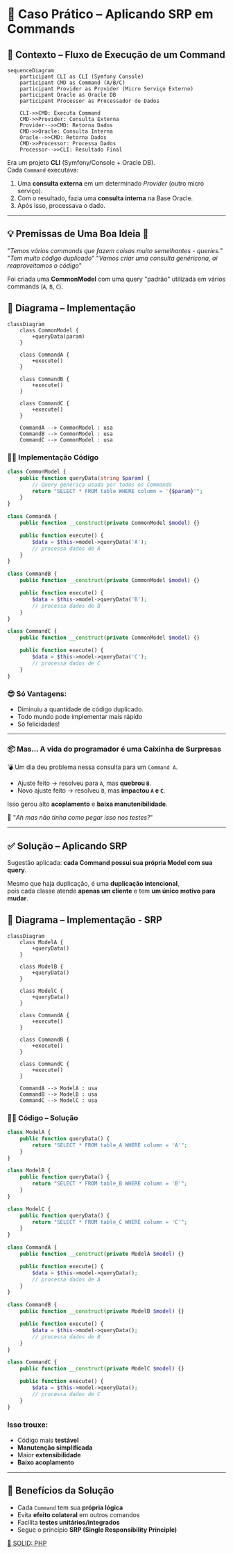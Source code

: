 # 🧪 Caso Prático – Aplicando SRP em Commands

## 📌 Contexto – Fluxo de Execução de um Command

```mermaid
sequenceDiagram
    participant CLI as CLI (Symfony Console)
    participant CMD as Command (A/B/C)
    participant Provider as Provider (Micro Serviço Externo)
    participant Oracle as Oracle DB
    participant Processor as Processador de Dados

    CLI->>CMD: Executa Command
    CMD->>Provider: Consulta Externa
    Provider-->>CMD: Retorna Dados
    CMD->>Oracle: Consulta Interna
    Oracle-->>CMD: Retorna Dados
    CMD->>Processor: Processa Dados
    Processor-->>CLI: Resultado Final
```
Era um projeto **CLI** (Symfony/Console + Oracle DB).  
Cada `Command` executava:
1. Uma **consulta externa** em um determinado *Provider* (outro micro serviço).  
2. Com o resultado, fazia uma **consulta interna** na Base Oracle.  
3. Após isso, processava o dado.  

---

## 💡 Premissas de Uma Boa Ideia 🤔
"*Temos vários commands que fazem coisas muito semelhantes - queries.*"
"*Tem muito código duplicado*"
"*Vamos criar uma consulta genéricona, ai reaproveitamos o código*"

Foi criada uma **CommonModel** com uma query "padrão" utilizada em vários commands (`A`, `B`, `C`). 

## 🔎 Diagrama – Implementação

```mermaid
classDiagram
    class CommonModel {
        +queryData(param)
    }

    class CommandA {
        +execute()
    }

    class CommandB {
        +execute()
    }

    class CommandC {
        +execute()
    }

    CommandA --> CommonModel : usa
    CommandB --> CommonModel : usa
    CommandC --> CommonModel : usa
```

### 🧑‍💻 Implementação Código
```php
class CommonModel {
    public function queryData(string $param) {
        // Query genérica usada por todos os Commands
        return "SELECT * FROM table WHERE column = '{$param}'";
    }
}

class CommandA {
    public function __construct(private CommonModel $model) {}

    public function execute() {
        $data = $this->model->queryData('A');
        // processa dados de A
    }
}

class CommandB {
    public function __construct(private CommonModel $model) {}

    public function execute() {
        $data = $this->model->queryData('B');
        // processa dados de B
    }
}

class CommandC {
    public function __construct(private CommonModel $model) {}

    public function execute() {
        $data = $this->model->queryData('C');
        // processa dados de C
    }
}
```
### 😎 Só Vantagens: 
- Diminuiu a quantidade de código duplicado.
- Todo mundo pode implementar mais rápido
- Só felicidades!


---


### 📦 Mas... A vida do programador é uma Caixinha de Surpresas 

💣 Um dia deu problema nessa consulta para um `Command A`.  
- Ajuste feito → resolveu para `A`, mas **quebrou `B`**.  
- Novo ajuste feito → resolveu `B`, mas **impactou `A` e `C`**.  

Isso gerou alto **acoplamento** e **baixa manutenibilidade**.

🦗 "*Ah mas não tinha como pegar isso nos testes?*"

---

## ✅ Solução – Aplicando SRP
Sugestão aplicada: **cada Command possui sua própria Model com sua query**.  

Mesmo que haja duplicação, é uma **duplicação intencional**,  
pois cada classe atende **apenas um cliente** e tem **um único motivo para mudar**.

## 🔎 Diagrama – Implementação - SRP
```mermaid
classDiagram
    class ModelA {
        +queryData()
    }

    class ModelB {
        +queryData()
    }

    class ModelC {
        +queryData()
    }

    class CommandA {
        +execute()
    }

    class CommandB {
        +execute()
    }

    class CommandC {
        +execute()
    }

    CommandA --> ModelA : usa
    CommandB --> ModelB : usa
    CommandC --> ModelC : usa
```

### 🧑‍💻 Código – Solução
```php
class ModelA {
    public function queryData() {
        return "SELECT * FROM table_A WHERE column = 'A'";
    }
}

class ModelB {
    public function queryData() {
        return "SELECT * FROM table_B WHERE column = 'B'";
    }
}

class ModelC {
    public function queryData() {
        return "SELECT * FROM table_C WHERE column = 'C'";
    }
}

class CommandA {
    public function __construct(private ModelA $model) {}

    public function execute() {
        $data = $this->model->queryData();
        // processa dados de A
    }
}

class CommandB {
    public function __construct(private ModelB $model) {}

    public function execute() {
        $data = $this->model->queryData();
        // processa dados de B
    }
}

class CommandC {
    public function __construct(private ModelC $model) {}

    public function execute() {
        $data = $this->model->queryData();
        // processa dados de C
    }
}
```

### Isso trouxe:
- Código mais **testável**  
- **Manutenção simplificada**  
- Maior **extensibilidade**  
- **Baixo acoplamento**

---

## 🎁 Benefícios da Solução
- Cada `Command` tem sua **própria lógica**  
- Evita **efeito colateral** em outros comandos  
- Facilita **testes unitários/integrados**  
- Segue o princípio **SRP (Single Responsibility Principle)**

[🔗 SOLID: PHP](./solid_php.md)



